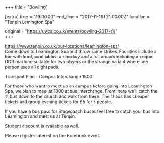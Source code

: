 +++
title = "Bowling"

[extra]
time = "19:00:00"
end_time = "2017-11-16T21:00:00Z"
location = "Tenpin Lemington Spa"

original = "https://uwcs.co.uk/events/bowling-2017-t1/"    
+++

<https://www.tenpin.co.uk/our-locations/leamington-spa/>  
Come down to Leamington Spa and throw some strikes. Facilities include a bar with food, pool tables, air hockey and a full arcade including a proper DDR machine suitable for two players or the strange variant where one person uses all eight pads.  
  
Transport Plan - Campus Interchange 1800

For those who want to meet up on campus before going into Leamington Spa, we plan to meet at 1800 at bus interchange. From there we'll catch the 11 bus down to the church and walk from there. The 11 bus has cheaper tickets and group evening tickets for £5 for 5 people. 

If you have a bus pass for Stagecoach buses feel free to catch your bus into Leamington and meet us at Tenpin.  
  

Student discount is available as well.

Please register interest on the Facebook event.

